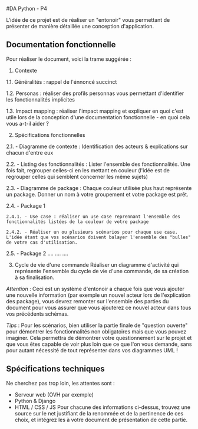 #DA Python - P4

L'idée de ce projet est de réaliser un "entonoir" vous permettant de présenter de manière détaillée une conception d'application.

## Documentation fonctionnelle

Pour réaliser le document, voici la trame suggérée : 

1. Contexte
  
1.1. Généralités : rappel de l'énnoncé succinct
  
1.2. Personas : réaliser des profils personnas vous permettant d'identifier les fonctionnalités implicites
  
1.3. Impact mapping : réaliser l'impact mapping et expliquer en quoi c'est utile lors de la conception d'une documentation fonctionnelle - en quoi cela vous a-t-il aider ?

2. Spécifications fonctionnelles
  
2.1. - Diagramme de contexte : Identification des acteurs & explications sur chacun d'entre eux
  
2.2. - Listing des fonctionnalités : Lister l'ensemble des fonctionnalités. Une fois fait, regrouper celles-ci en les mettant en couleur (l'idée est de regrouper celles qui semblent concerner les même sujets)
  
2.3. - Diagramme de package : Chaque couleur utilisée plus haut représente un package. Donner un nom à votre groupement et votre package est prêt.
  
2.4. - Package 1
    
    2.4.1. - Use case : réaliser un use case reprennant l'ensemble des fonctionnalités listées de la couleur de votre package
    
    2.4.2. - Réaliser un ou plusieurs scénarios pour chaque use case. L'idée étant que vos scénarios doivent balayer l'ensemble des "bulles" de votre cas d'utilisation.
  
2.5. - Package 2
  ....
  ....
  ....

3. Cycle de vie d'une commande
Réaliser un diagramme d'activité qui représente l'ensemble du cycle de vie d'une commande, de sa création à sa finalisation.

_Attention_ : Ceci est un système d'entonoir a chaque fois que vous ajouter une nouvelle information (par exemple un nouvel acteur lors de l'explication des package), vous devrez remonter sur l'ensemble des parties du document pour vous assurer que vous ajouterez ce nouvel acteur dans tous vos précédents schémas.

_Tips_ : Pour les scénarios, bien utiliser la partie finale de "question ouverte" pour démontrer les fonctionnalités non obligatoires mais que vous pouvez imaginer. Cela permettra de démontrer votre questionnement sur le projet et que vous êtes capable de voir plus loin que ce que l'on vous demande, sans pour autant nécessité de tout représenter dans vos diagrammes UML !

## Spécifications techniques
Ne cherchez pas trop loin, les attentes sont : 
- Serveur web (OVH par exemple)
- Python & Django
- HTML / CSS / JS
Pour chacune des informations ci-dessus, trouvez une source sur le net justifiant de la renommée et de la pertinence de ces choix, et intégrez les à votre document de présentation de cette partie.
